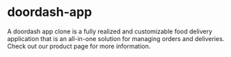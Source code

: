 # doordash-app
A doordash app clone is a fully realized and customizable food delivery application that is an all-in-one solution for managing orders and deliveries. Check out our product page for more information.
